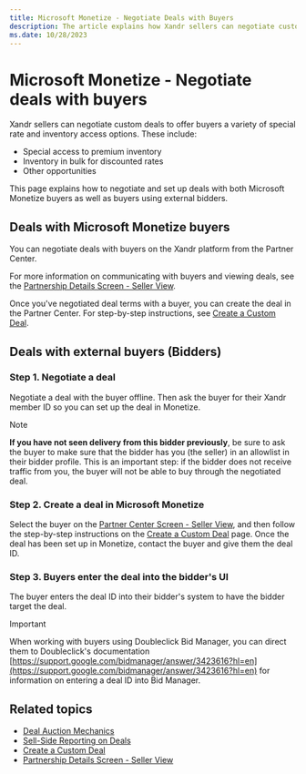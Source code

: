 ```yaml
---
title: Microsoft Monetize - Negotiate Deals with Buyers
description: The article explains how Xandr sellers can negotiate custom deals, providing buyers with special rate and inventory access options.
ms.date: 10/28/2023
---
```



# Microsoft Monetize - Negotiate deals with buyers

Xandr sellers can negotiate custom deals to offer buyers a variety of special rate and inventory access options.
These include:

- Special access to premium inventory
- Inventory in bulk for discounted rates
- Other opportunities

This page explains how to negotiate and set up deals with both Microsoft Monetize buyers as well as buyers using external bidders.

## Deals with Microsoft Monetize buyers

You can negotiate deals with buyers on the Xandr platform from the Partner Center.

For more information on communicating with buyers and viewing deals, see the [Partnership Details Screen - Seller View](partnership-details-screen-seller-view.md).

Once you've negotiated deal terms with a buyer, you can create the deal in the Partner Center. For step-by-step instructions, see [Create a Custom Deal](create-a-custom-deal.md).

## Deals with external buyers (Bidders)

### Step 1. Negotiate a deal

Negotiate a deal with the buyer offline. Then ask the buyer for their Xandr member ID so you can set up the deal in Monetize.

> [!NOTE]
> **If you have not seen delivery from this bidder previously**, be sure to ask the buyer to make sure that the bidder has you (the seller) in an allowlist in their bidder profile. This is an important step: if the bidder does not receive traffic from you, the buyer will not be able to buy through the negotiated deal.

### Step 2. Create a deal in Microsoft Monetize

Select the buyer on the [Partner Center Screen - Seller View](partner-center-screen-seller-view.md), and then follow the step-by-step instructions on the [Create a Custom Deal](create-a-custom-deal.md) page. Once the deal has been set up in Monetize, contact the buyer and give them the deal ID.

### Step 3. Buyers enter the deal into the bidder's UI

The buyer enters the deal ID into their bidder's system to have the bidder target the deal.

> [!IMPORTANT]
> When working with buyers using Doubleclick Bid Manager, you can direct them to Doubleclick's documentation [https://support.google.com/bidmanager/answer/3423616?hl=en](https://support.google.com/bidmanager/answer/3423616?hl=en) for information on entering a deal ID into Bid Manager.

## Related topics

- [Deal Auction Mechanics](deal-auction-mechanics.md)
- [Sell-Side Reporting on Deals](sell-side-reporting-on-deals.md)
- [Create a Custom Deal](create-a-custom-deal.md)
- [Partnership Details Screen - Seller View](partnership-details-screen-seller-view.md)
